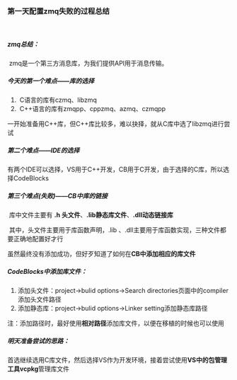 ### 第一天配置zmq失败的过程总结

​	

##### zmq总结：

​	zmq是一个第三方消息库，为我们提供API用于消息传输。



##### 今天的第一个难点——库的选择

1. ​	C语言的库有czmq、libzmq
2. ​	C++语言的库有zmqpp、cppzmq、azmq、czmqpp

​	一开始准备用C++库，但C++库比较多，难以抉择，就从C库中选了libzmq进行尝试



##### 第二个难点——IDE的选择

​	有两个IDE可以选择，VS用于C++开发，CB用于C开发，由于选择的C库，所以选择CodeBlocks



##### 第三个难点(失败)——CB中库的链接

​	库中文件主要有  **.h 头文件**、**.lib静态库文件**、**.dll动态链接库**

​	其中，头文件主要用于库函数声明，.lib 、.dll主要用于库函数实现，三种文件都要正确地配置好才行



虽然最终没有添加成功，但好歹知道了如何在**CB中添加相应的库文件**

##### CodeBlocks中添加库文件：

1. 添加头文件：project->bulid options->Search directories页面中的compiler添加头文件路径
2. 添加静态库：project->bulid options->Linker setting添加静态库路径

注：添加路径时，最好使用**相对路径**添加库文件，以便在移植的时候也可以使用



##### 明天准备尝试的思路：

​	首选继续选用C库文件，然后选择VS作为开发环境，接着尝试使用**VS中的包管理工具vcpkg**管理库文件



